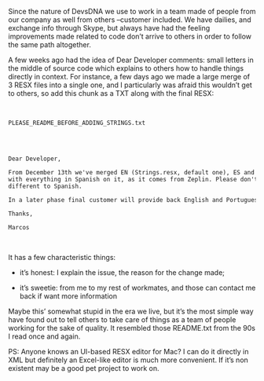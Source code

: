 Since the nature of DevsDNA we use to work in a team made of people from our
company as well from others –customer included. We have dailies, and exchange
info through Skype, but always have had the feeling improvements made related to
code don’t arrive to others in order to follow the same path altogether.

A few weeks ago had the idea of Dear Developer comments: small letters in the
middle of source code which explains to others how to handle things directly in
context. For instance, a few days ago we made a large merge of 3 RESX files into
a single one, and I particularly was afraid this wouldn’t get to others, so add
this chunk as a TXT along with the final RESX:

 

`PLEASE_README_BEFORE_ADDING_STRINGS.txt`

 

~~~~~~~~~~~~~~~~~~~~~~~~~~~~~~~~~~~~~~~~~~~~~~~~~~~~~~~~~~~~~~~~~~~~~~~~~~~~~~~~

Dear Developer,

From December 13th we've merged EN (Strings.resx, default one), ES and PT dictionaries to just one 
with everything in Spanish on it, as it comes from Zeplin. Please don't add anything else on it 
different to Spanish.

In a later phase final customer will provide back English and Portuguese translations.

Thanks,

Marcos

~~~~~~~~~~~~~~~~~~~~~~~~~~~~~~~~~~~~~~~~~~~~~~~~~~~~~~~~~~~~~~~~~~~~~~~~~~~~~~~~

 

It has a few characteristic things:

-   it’s honest: I explain the issue, the reason for the change made;

-   it’s sweetie: from me to my rest of workmates, and those can contact me back
    if want more information

Maybe this’ somewhat stupid in the era we live, but it’s the most simple way
have found out to tell others to take care of things as a team of people working
for the sake of quality. It resembled those README.txt from the 90s I read once
and again.

PS: Anyone knows an UI-based RESX editor for Mac? I can do it directly in XML
but definitely an Excel-like editor is much more convenient. If it’s non
existent may be a good pet project to work on.
